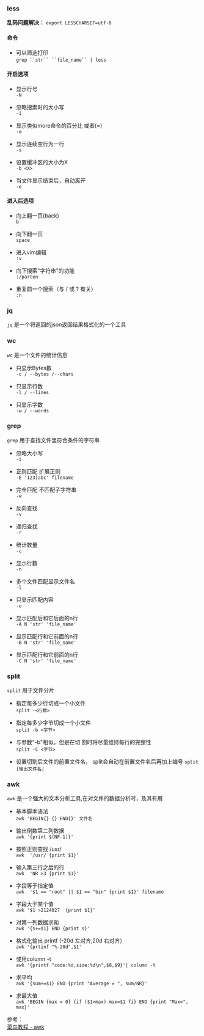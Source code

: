 ### less

**乱码问题解决：** `export LESSCHARSET=utf-8`

#### 命令

* 可以筛选打印   
`grep ``str`` ``file_name`` | less`

#### 开启选项

* 显示行号   
`-N`

* 忽略搜索时的大小写   
`-i`

* 显示类似more命令的百分比 或者(=)   
`-m`

* 显示连续空行为一行    
`-s`

* 设置缓冲区的大小为X    
`-b <X>`

* 当文件显示结束后，自动离开    
`-e`

#### 进入后选项

* 向上翻一页(back)   
`b`

* 向下翻一页  
`space`

* 进入vim编辑  
`:v`

* 向下搜索"字符串"的功能  
`:/parten`

* 重复前一个搜索（与 / 或 ? 有关）   
`:n`

### jq

`jq` 是一个将返回的json返回结果格式化的一个工具

### wc

`wc` 是一个文件的统计信息

* 只显示Bytes数    
`-c / --bytes /--chars`

* 只显示行数    
`-l / --lines`

* 只显示字数    
`-w / --words`

### grep

`grep` 用于查找文件里符合条件的字符串

* 忽略大小写    
`-i`

* 正则匹配 扩展正则    
`-E '123|abc' filename`

* 完全匹配 不匹配子字符串    
`-w`

* 反向查找    
`-v`

* 递归查找    
`-r`

* 统计数量    
`-c`

* 显示行数    
`-n`

* 多个文件匹配显示文件名    
`-l`

* 只显示匹配内容    
`-o`

* 显示匹配后和它后面的n行    
`-A N 'str' 'file_name'`

* 显示匹配行和它前面的n行    
`-B N 'str' 'file_name'`

* 显示匹配行和它前面的n行    
`-C N 'str' 'file_name'`

### split
`split` 用于文件分片

* 指定每多少行切成一个小文件    
`split -<行数>`

* 指定每多少字节切成一个小文件    
`split -b <字节>`

* 与参数"-b"相似，但是在切 割时将尽量维持每行的完整性    
`split -C <字节>`

* 设置切割后文件的前置文件名， split会自动在前置文件名后再加上编号
`split [输出文件名]`

### awk

`awk` 是一个强大的文本分析工具,在对文件的数据分析时，及其有用

* 基本脚本语法    
`awk 'BEGIN{} {} END{}' 文件名`

* 输出倒数第二列数据    
`awk '{print $(NF-1)}'`

* 按照正则查找 /usr/    
`awk  '/usr/ {print $1}'`

* 输入第三行之后的行    
`awk  'NR >3 {print $1}'`

* 字段等于指定值   
`awk  '$1 == "root" || $1 == "bin" {print $1}' filename`

* 字段大于某个值    
`awk '$1 >2124027  {print $1}'`

* 对第一列数据求和    
`awk '{s+=$1} END {print s}'`

* 格式化输出 printf (-20d 左对齐,20d 右对齐）   
`awk '{prtinf "%-20d",$1'`

* 或用column -t    
`awk '{printf "code:%d,size:%d\n",$8,$9}'| column -t`

* 求平均    
`awk '{sum+=$1} END {print "Average = ", sum/NR}'`

* 求最大值    
`awk 'BEGIN {max = 0} {if ($1>max) max=$1 fi} END {print "Max=", max}'`

参考：   
[菜鸟教程 - awk](https://www.runoob.com/linux/linux-comm-awk.html)

